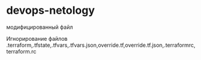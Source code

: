 # devops-netology
модифицированный файл

Игнорирование файлов .terraform,.tfstate,.tfvars,.tfvars.json,override.tf,override.tf.json,.terraformrc,terraform.rc
